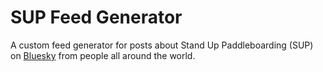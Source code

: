 # SUP Feed Generator

A custom feed generator for posts about Stand Up Paddleboarding (SUP) on [Bluesky](https://bsky.app/) from people all
around the world.

